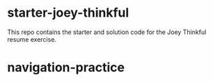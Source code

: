 # starter-joey-thinkful

This repo contains the starter and solution code for the Joey Thinkful resume exercise.
# navigation-practice
